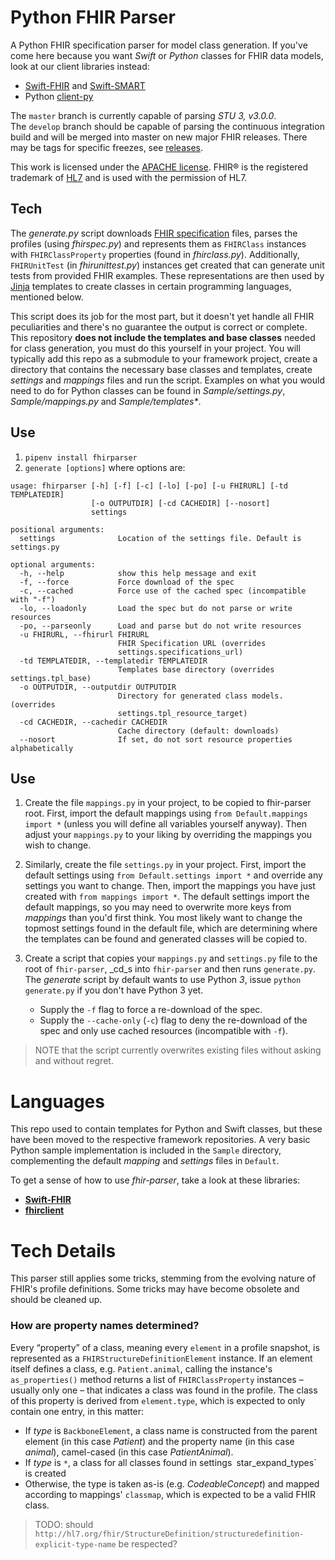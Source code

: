 Python FHIR Parser
==================

A Python FHIR specification parser for model class generation.
If you've come here because you want _Swift_ or _Python_ classes for FHIR data models, look at our client libraries instead:

- [Swift-FHIR][] and [Swift-SMART][]
- Python [client-py][]

The `master` branch is currently capable of parsing _STU 3, v3.0.0_.  
The `develop` branch should be capable of parsing the continuous integration build and will be merged into master on new major FHIR releases.
There may be tags for specific freezes, see [releases](https://github.com/smart-on-fhir/fhir-parser/releases).

This work is licensed under the [APACHE license][license].
FHIR® is the registered trademark of [HL7][] and is used with the permission of HL7.


Tech
----

The _generate.py_ script downloads [FHIR specification][fhir] files, parses the profiles (using _fhirspec.py_) and represents them as `FHIRClass` instances with `FHIRClassProperty` properties (found in _fhirclass.py_).
Additionally, `FHIRUnitTest` (in _fhirunittest.py_) instances get created that can generate unit tests from provided FHIR examples.
These representations are then used by [Jinja][] templates to create classes in certain programming languages, mentioned below.

This script does its job for the most part, but it doesn't yet handle all FHIR peculiarities and there's no guarantee the output is correct or complete.
This repository **does not include the templates and base classes** needed for class generation, you must do this yourself in your project.
You will typically add this repo as a submodule to your framework project, create a directory that contains the necessary base classes and templates, create _settings_ and _mappings_ files and run the script.
Examples on what you would need to do for Python classes can be found in _Sample/settings.py_, _Sample/mappings.py_ and _Sample/templates*_.


Use
---
1. `pipenv install fhirparser`
2. `generate [options]` where options are:
```
usage: fhirparser [-h] [-f] [-c] [-lo] [-po] [-u FHIRURL] [-td TEMPLATEDIR]
                  [-o OUTPUTDIR] [-cd CACHEDIR] [--nosort]
                  settings

positional arguments:
  settings              Location of the settings file. Default is settings.py

optional arguments:
  -h, --help            show this help message and exit
  -f, --force           Force download of the spec
  -c, --cached          Force use of the cached spec (incompatible with "-f")
  -lo, --loadonly       Load the spec but do not parse or write resources
  -po, --parseonly      Load and parse but do not write resources
  -u FHIRURL, --fhirurl FHIRURL
                        FHIR Specification URL (overrides
                        settings.specifications_url)
  -td TEMPLATEDIR, --templatedir TEMPLATEDIR
                        Templates base directory (overrides settings.tpl_base)
  -o OUTPUTDIR, --outputdir OUTPUTDIR
                        Directory for generated class models. (overrides
                        settings.tpl_resource_target)
  -cd CACHEDIR, --cachedir CACHEDIR
                        Cache directory (default: downloads)
  --nosort              If set, do not sort resource properties alphabetically
```
Use
---
1. Create the file `mappings.py` in your project, to be copied to fhir-parser root.
    First, import the default mappings using `from Default.mappings import *` (unless you will define all variables yourself anyway).
    Then adjust your `mappings.py` to your liking by overriding the mappings you wish to change.
3. Similarly, create the file `settings.py` in your project.
    First, import the default settings using `from Default.settings import *` and override any settings you want to change.
    Then, import the mappings you have just created with `from mappings import *`.
    The default settings import the default mappings, so you may need to overwrite more keys from _mappings_ than you'd first think.
    You most likely want to change the topmost settings found in the default file, which are determining where the templates can be found and generated classes will be copied to.

5. Create a script that copies your `mappings.py` and `settings.py` file to the root of `fhir-parser`, _cd_s into `fhir-parser` and then runs `generate.py`.
    The _generate_ script by default wants to use Python _3_, issue `python generate.py` if you don't have Python 3 yet.
    * Supply the `-f` flag to force a re-download of the spec.
    * Supply the `--cache-only` (`-c`) flag to deny the re-download of the spec and only use cached resources (incompatible with `-f`).

> NOTE that the script currently overwrites existing files without asking and without regret.


Languages
=========

This repo used to contain templates for Python and Swift classes, but these have been moved to the respective framework repositories.
A very basic Python sample implementation is included in the `Sample` directory, complementing the default _mapping_ and _settings_ files in `Default`.

To get a sense of how to use _fhir-parser_, take a look at these libraries:

- [**Swift-FHIR**][swift-fhir]
- [**fhirclient**][client-py]


Tech Details
============

This parser still applies some tricks, stemming from the evolving nature of FHIR's profile definitions.
Some tricks may have become obsolete and should be cleaned up.

### How are property names determined?

Every “property” of a class, meaning every `element` in a profile snapshot, is represented as a `FHIRStructureDefinitionElement` instance.
If an element itself defines a class, e.g. `Patient.animal`, calling the instance's `as_properties()` method returns a list of `FHIRClassProperty` instances – usually only one – that indicates a class was found in the profile.
The class of this property is derived from `element.type`, which is expected to only contain one entry, in this matter:

- If _type_ is `BackboneElement`, a class name is constructed from the parent element (in this case _Patient_) and the property name (in this case _animal_), camel-cased (in this case _PatientAnimal_).
- If _type_ is `*`, a class for all classes found in settings` `star_expand_types` is created
- Otherwise, the type is taken as-is (e.g. _CodeableConcept_) and mapped according to mappings' `classmap`, which is expected to be a valid FHIR class.

> TODO: should `http://hl7.org/fhir/StructureDefinition/structuredefinition-explicit-type-name` be respected?


[license]: ./LICENSE.txt
[hl7]: http://hl7.org/
[fhir]: http://www.hl7.org/implement/standards/fhir/
[jinja]: http://jinja.pocoo.org/
[swift]: https://developer.apple.com/swift/
[swift-fhir]: https://github.com/smart-on-fhir/Swift-FHIR
[swift-smart]: https://github.com/smart-on-fhir/Swift-SMART
[client-py]: https://github.com/smart-on-fhir/client-py
